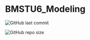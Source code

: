 # BMSTU6_Modeling

![GitHub last commit](https://img.shields.io/github/last-commit/Sunshine-ki/BMSTU6_Modeling?style=for-the-badge)

![GitHub repo size](https://img.shields.io/github/repo-size/Sunshine-ki/BMSTU6_Modeling?style=for-the-badge)
